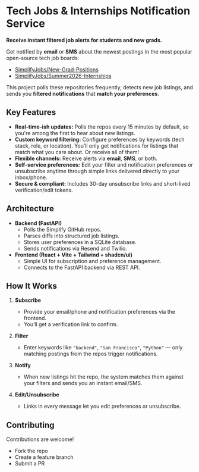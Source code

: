 # Tech Jobs & Internships Notification Service

**Receive instant filtered job alerts for students and new grads.**

Get notified by **email** or **SMS** about the newest postings in the most popular open-source tech job boards:

- [SimplifyJobs/New-Grad-Positions](https://github.com/SimplifyJobs/New-Grad-Positions)
- [SimplifyJobs/Summer2026-Internships](https://github.com/SimplifyJobs/Summer2026-Internships)

This project polls these repositories frequently, detects new job listings, and sends you **filtered notifications** that **match your preferences**.

## Key Features

- **Real-time-ish updates:** Polls the repos every 15 minutes by default, so you're among the first to hear about new listings.
- **Custom keyword filtering:** Configure preferences by keywords (tech stack, role, or location). You’ll only get notifications for listings that match what you care about. Or receive all of them!
- **Flexible channels:** Receive alerts via **email**, **SMS**, or both.
- **Self-service preferences:** Edit your filter and notification preferences or unsubscribe anytime through simple links delivered directly to your inbox/phone.
- **Secure & compliant:** Includes 30-day unsubscribe links and short-lived verification/edit tokens.

## Architecture

- **Backend (FastAPI)**
  - Polls the Simplify GitHub repos.
  - Parses diffs into structured job listings.
  - Stores user preferences in a SQLite database.
  - Sends notifications via Resend and Twilio.
- **Frontend (React + Vite + Tailwind + shadcn/ui)**
  - Simple UI for subscription and preference management.
  - Connects to the FastAPI backend via REST API.

## How It Works

1. **Subscribe**
    - Provide your email/phone and notification preferences via the frontend.
    - You’ll get a verification link to confirm.

2. **Filter**
    - Enter keywords like `"backend"`, `"San Francisco"`, `"Python"` — only matching postings from the repos trigger notifications.

3. **Notify**
    - When new listings hit the repo, the system matches them against your filters and sends you an instant email/SMS.

4. **Edit/Unsubscribe**
    - Links in every message let you edit preferences or unsubscribe.

## Contributing

Contributions are welcome!
- Fork the repo
- Create a feature branch
- Submit a PR

